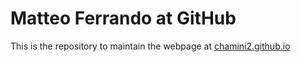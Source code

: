 Matteo Ferrando at GitHub
=========================

This is the repository to maintain the webpage at [chamini2.github.io](https://chamini2.github.io)
